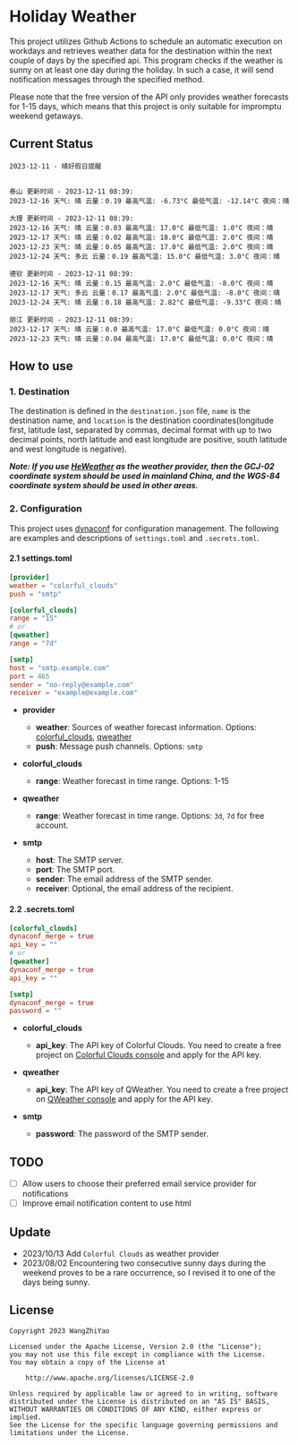 # Holiday Weather

This project utilizes Github Actions to schedule an automatic execution on workdays and retrieves weather data for the destination within the next couple of days by the  specified api.
This program checks if the weather is sunny on at least one day during the holiday. In such a case, it will send notification messages through the specified method.

Please note that the free version of the API only provides weather forecasts for 1-15 days, which means that this project is only suitable for impromptu weekend getaways.

## Current Status

```
2023-12-11 - 晴好假日提醒


泰山 更新时间 - 2023-12-11 08:39:
2023-12-16 天气: 晴 云量：0.19 最高气温: -6.73°C 最低气温: -12.14°C 夜间：晴

大理 更新时间 - 2023-12-11 08:39:
2023-12-16 天气: 晴 云量：0.03 最高气温: 17.0°C 最低气温: 1.0°C 夜间：晴
2023-12-17 天气: 晴 云量：0.02 最高气温: 18.0°C 最低气温: 2.0°C 夜间：晴
2023-12-23 天气: 晴 云量：0.05 最高气温: 17.0°C 最低气温: 2.0°C 夜间：晴
2023-12-24 天气: 多云 云量：0.19 最高气温: 15.0°C 最低气温: 3.0°C 夜间：晴

德钦 更新时间 - 2023-12-11 08:39:
2023-12-16 天气: 晴 云量：0.15 最高气温: 2.0°C 最低气温: -8.0°C 夜间：晴
2023-12-17 天气: 多云 云量：0.17 最高气温: 2.0°C 最低气温: -8.0°C 夜间：晴
2023-12-24 天气: 晴 云量：0.18 最高气温: 2.82°C 最低气温: -9.33°C 夜间：晴

丽江 更新时间 - 2023-12-11 08:39:
2023-12-17 天气: 晴 云量：0.0 最高气温: 17.0°C 最低气温: 0.0°C 夜间：晴
2023-12-23 天气: 晴 云量：0.04 最高气温: 17.0°C 最低气温: 0.0°C 夜间：晴

```

## How to use

### 1. Destination

The destination is defined in the `destination.json` file, `name` is the destination name, and `location` is the destination coordinates(longitude first, latitude last, separated by commas, decimal format with up to two decimal points, north latitude and east longitude are positive, south latitude and west longitude is negative).

***Note: If you use [HeWeather](https://dev.qweather.com/docs/) as the weather provider, then the GCJ-02 coordinate system should be used in mainland China, and the WGS-84 coordinate system should be used in other areas.***

### 2. Configuration

This project uses [dynaconf](https://github.com/dynaconf/dynaconf) for configuration management. The following are examples and descriptions of `settings.toml`  and `.secrets.toml`.

#### 2.1 settings.toml

```toml
[provider]
weather = "colorful_clouds"
push = "smtp"

[colorful_clouds]
range = "15"
# or
[qweather]
range = "7d"

[smtp]
host = "smtp.example.com"
port = 465
sender = "no-reply@example.com"
receiver = "example@example.com"
```
- **provider**
  - **weather**: Sources of weather forecast information. Options: [colorful_clouds](https://docs.caiyunapp.com/docs/daily), [qweather](https://dev.qweather.com/docs/api/weather/weather-daily-forecast/)
  - **push**: Message push channels. Options: `smtp`

- **colorful_clouds**
  - **range**:  Weather forecast in time range. Options: 1-15

- **qweather**
  - **range**: Weather forecast in time range. Options: `3d`, `7d` for free account.

- **smtp**
  - **host**: The SMTP server.
  - **port**: The SMTP port.
  - **sender**: The email address of the SMTP sender.
  - **receiver**: Optional, the email address of the recipient.

#### 2.2 .secrets.toml

```toml
[colorful_clouds]
dynaconf_merge = true
api_key = ""
# or
[qweather]
dynaconf_merge = true
api_key = ""

[smtp]
dynaconf_merge = true
password = ""
```

- **colorful_clouds**
  - **api_key**:  The API key of Colorful Clouds. You need to create a free project on [Colorful Clouds console](https://platform.caiyunapp.com/dashboard/index) and apply for the API key.

- **qweather**
  - **api_key**: The API key of QWeather. You need to create a free project on [QWeather console](https://console.qweather.com/#/console) and apply for the API key.

- **smtp**
  - **password**: The password of the SMTP sender.


## TODO

- [ ] Allow users to choose their preferred email service provider for notifications
- [ ] Improve email notification content to use html

## Update
- 2023/10/13 Add `Colorful Clouds` as weather provider 
- 2023/08/02 Encountering two consecutive sunny days during the weekend proves to be a rare occurrence, so I revised it to one of the days being sunny.

## License

    Copyright 2023 WangZhiYao
    
    Licensed under the Apache License, Version 2.0 (the "License");
    you may not use this file except in compliance with the License.
    You may obtain a copy of the License at
    
        http://www.apache.org/licenses/LICENSE-2.0
    
    Unless required by applicable law or agreed to in writing, software
    distributed under the License is distributed on an "AS IS" BASIS,
    WITHOUT WARRANTIES OR CONDITIONS OF ANY KIND, either express or implied.
    See the License for the specific language governing permissions and
    limitations under the License.
